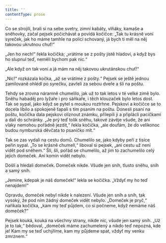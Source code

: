 ```yaml
---
title: ''
contentType: prose
---
```


Co se strojili, brali si na sebe svetry, zimní kabáty, vlňáky, kamaše a sněhovky, začal pejsek počichávat a povídá kočičce: „Tak tu krásně voní syreček, jak ho máme tamhle na polici schovaný, já bych ti měl na něj takovou ukrutnou chuť!“

„Jen ho nech!“ řekla kočička; „vrátíme se z pošty jistě hladoví, a když bys ho slupnul teď, neměli bychom pak nic.“

„Ale když on tak voní a já mám na něj takovou ukrutánskou chuť!“

„Nic!“ rozkázala kočka, „až se vrátíme z pošty.“ Pejsek se ještě jednou zamilovaně ohlédl po syrečku, zavřeli za sebou dveře a šli na poštu.

Tehdy se zrovna náramně chumelilo, jak už to tak letos v té velké zimě bylo. Sněhu habaděj pro lyžaře i pro sáňkaře, i těch klouzaček bylo letos dost. Tak se sypal, jako když se pytel s moukou roztrhne. Pejskovi a kočičce se to docela líbilo a spokojeně ťapali s tím psaním na poštu. Donesli psaní na poštu, kočička dala pejskovi olíznout známku, přilepili ji a připlácli pacičkami a dali do schránky. „Je prý teď tolik sněhu, takové závěje všude, že ani vlaky nemohou pořádně jezdit,“ řekla kočička, „ale doufám, že do velikonoc budou nymburská děvčata to psaníčko mít.“

Tak se zas vydali na cestu domů. Chumelilo se, jako kdyby peří z tisíce peřin sypal. „To se krásně chumelí,“ liboval si pejsek, „ani cestu už není vidět pod sněhem.“ Šli, šli, pořád se chumelilo, až jim to zachumelilo celý jejich domeček. Ani komín vidět nebylo.

Došli a hledali domeček. Domeček nikde. Všude jen sníh, tlusto sněhu, sníh a samý sníh.

„Jemine, kdepak je náš domeček!“ lekla se kočička. „Vždyť my ho teď nenajdem!“

Opravdu, domeček nebyl nikde k nalezení. Všude jen sníh a sníh, tak vysoký, že pod ním žádný domeček vidět nebylo. „Domeček je pryč,“ naříkala kočička, „kam my teď půjdem, co si počneme, když nemáme náš domeček?“

Pejsek kouká, kouká na všechny strany, nikde nic, všude jen samý sníh. „Už je to tak,“ bědoval, „domeček máme zachumelený a nikdo teď nepozná, kde je! Kam my se teď uchýlíme, kam my půjdeme spat, vždyť my venku zmrznem.“
